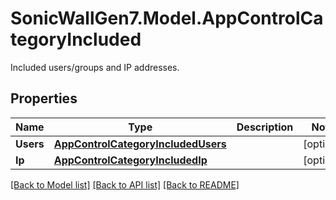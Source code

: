 # SonicWallGen7.Model.AppControlCategoryIncluded
Included users/groups and IP addresses.

## Properties

Name | Type | Description | Notes
------------ | ------------- | ------------- | -------------
**Users** | [**AppControlCategoryIncludedUsers**](AppControlCategoryIncludedUsers.md) |  | [optional] 
**Ip** | [**AppControlCategoryIncludedIp**](AppControlCategoryIncludedIp.md) |  | [optional] 

[[Back to Model list]](../README.md#documentation-for-models) [[Back to API list]](../README.md#documentation-for-api-endpoints) [[Back to README]](../README.md)


